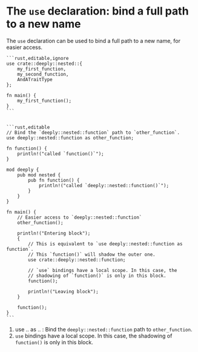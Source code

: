 # The `use` declaration: bind a full path to a new name

The `use` declaration can be used to bind a full path to a new name, for easier
access.

~~~admonish tip title="It is often used like this:" collapsible=true
```rust,editable,ignore
use crate::deeply::nested::{
    my_first_function,
    my_second_function,
    AndATraitType
};

fn main() {
    my_first_function();
}
```
~~~

~~~admonish tip title="You can use the *as* keyword to bind imports to a different name:" collapsible=true

```rust,editable
// Bind the `deeply::nested::function` path to `other_function`.
use deeply::nested::function as other_function;

fn function() {
    println!("called `function()`");
}

mod deeply {
    pub mod nested {
        pub fn function() {
            println!("called `deeply::nested::function()`");
        }
    }
}

fn main() {
    // Easier access to `deeply::nested::function`
    other_function();

    println!("Entering block");
    {
        // This is equivalent to `use deeply::nested::function as function`.
        // This `function()` will shadow the outer one.
        use crate::deeply::nested::function;

        // `use` bindings have a local scope. In this case, the
        // shadowing of `function()` is only in this block.
        function();

        println!("Leaving block");
    }

    function();
}
```
~~~

1. use .. as .. : Bind the `deeply::nested::function` path to `other_function`.
2. `use` bindings have a local scope. In this case, the shadowing of `function()` is only in this block.
